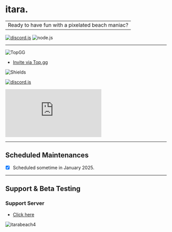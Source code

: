 # itara.
<table><tr><td>Ready to have fun with a pixelated beach maniac?</td></tr></table>

[![discord.js](https://img.shields.io/badge/Discord-7289DA?style=for-the-badge&logo=discord&logoColor=white)](https://discord.com/api)
![node.js](https://img.shields.io/badge/Node.js-43853D?style=for-the-badge&logo=node.js&logoColor=white)

---

![TopGG](https://top.gg/api/widget/628998441992978482.svg)

- [Invite via Top.gg](https://top.gg/bot/628998441992978482)

![Shields](https://img.shields.io/badge/itara-v1.1.1-pink)

[![discord.js](https://img.shields.io/badge/Discord%20API%20%3C3-7289da)](https://discord.com/api)

[![discord.js](https://img.shields.io/npm/v/discord.js)](https://www.npmjs.com/package/discord.js)

---
## Scheduled Maintenances
- [x] Scheduled sometime in January 2025.

---

## Support & Beta Testing
### Support Server
- [Click here](https://discord.gg/5MsZY6uSu8)

![itarabeach4](https://github.com/user-attachments/assets/307ff7f3-c390-435b-bfb1-10bd61c8eea6)

